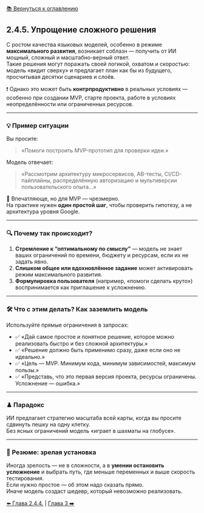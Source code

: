 [📚 Вернуться к оглавлению](../../README_ru.md)

## 2.4.5. Упрощение сложного решения

С ростом качества языковых моделей, особенно в режиме **максимального развития**, возникает соблазн — получить от ИИ мощный, сложный и масштабно-верный ответ.  
Такие решения могут поражать своей логикой, охватом и скоростью: модель «видит сверху» и предлагает план как бы из будущего, просчитывая десятки сценариев и слоёв.

❗ Однако это может быть **контрпродуктивно** в реальных условиях — особенно при создании MVP, старте проекта, работе в условиях неопределённости или ограниченных ресурсов.

---

### 💡 Пример ситуации
Вы просите:  
> «Помоги построить MVP-прототип для проверки идеи.»

Модель отвечает:  
> «Рассмотрим архитектуру микросервисов, AB-тесты, CI/CD-пайплайны, распределённую авторизацию и мультиверсии пользовательского опыта…»

🤯 Впечатляюще, но для MVP — чрезмерно.  
На практике нужен **один простой шаг**, чтобы проверить гипотезу, а не архитектура уровня Google.

---

### 🔍 Почему так происходит?
1. **Стремление к “оптимальному по смыслу”** — модель не знает ваших ограничений по времени, бюджету и ресурсам, если их не задать явно.  
2. **Слишком общее или вдохновлённое задание** может активировать режим максимального развития.  
3. **Формулировка пользователя** (например, «помоги сделать круто») воспринимается как приглашение к усложнению.

---

### 🛠 Что с этим делать? Как заземлить модель
Используйте прямые ограничения в запросах:
- ✅ «Дай самое простое и понятное решение, которое можно реализовать быстро и без сложной архитектуры.»  
- ✅ «Решение должно быть применимо сразу, даже если оно не идеально.»  
- ✅ «Цель — MVP. Минимум кода, минимум зависимостей, максимум пользы.»  
- ✅ «Представь, что это первая версия проекта, ресурсы ограничены. Усложнение — ошибка.»

---

### ♟ Парадокс
ИИ предлагает стратегию масштаба всей карты, когда вы просите сдвинуть пешку на одну клетку.  
Без ясных ограничений модель «играет в шахматы на глобусе».

---

### 🎯 Резюме: зрелая установка
Иногда зрелость — не в сложности, а в **умении остановить усложнение** и выбрать путь, где меньше переменных и выше скорость тестирования.  
Если нужно простое — об этом надо сказать прямо.  
Иначе модель создаст шедевр, который невозможно реализовать.

[⬅️ Глава 2.4.4.](chapter244.md) | [Глава 3 ➡️](chapter3.md)
